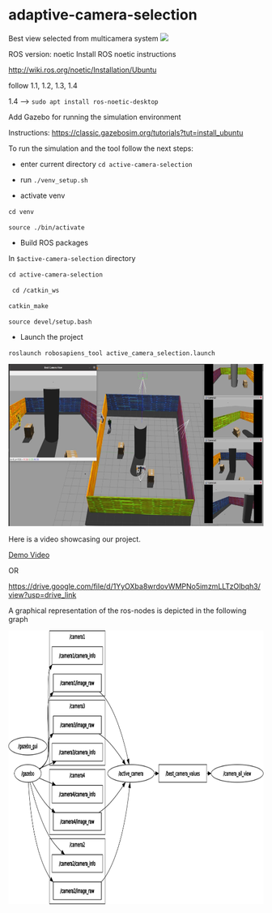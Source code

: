 # adaptive-camera-selection
Best view selected from multicamera system
![](https://github.com/mthodoris/active-camera-selection/demogif.gif)

ROS version: noetic
Install ROS noetic instructions

http://wiki.ros.org/noetic/Installation/Ubuntu

follow 1.1, 1.2, 1.3, 1.4

1.4 --> ``sudo apt install ros-noetic-desktop``

Add Gazebo for running the simulation environment

Instructions: https://classic.gazebosim.org/tutorials?tut=install_ubuntu

To run the simulation and the tool follow the next steps:
* enter current directory ``cd active-camera-selection``
  
* run ``./venv_setup.sh ``

* activate venv

``cd venv``

``source ./bin/activate ``

* Build ROS packages

In ``$active-camera-selection`` directory 

``cd active-camera-selection``

`` cd /catkin_ws``

``catkin_make``

``source devel/setup.bash``

* Launch the project

``roslaunch robosapiens_tool active_camera_selection.launch``


<img src="demo_image.png" alt="Demo Image" width="640" height="320">

Here is a video showcasing our project.

[Demo Video](https://github.com/mthodoris/active-camera-selection/blob/master/demo_video.mp4)

OR 

https://drive.google.com/file/d/1YyOXba8wrdovWMPNo5imzmLLTzOlbqh3/view?usp=drive_link


A graphical representation of the ros-nodes is depicted in the following graph

<img src="/catkin_ws/src/robosapiens_tool/rosgraph.png" alt="ROS nodes graph" width="866" height="540">
 

